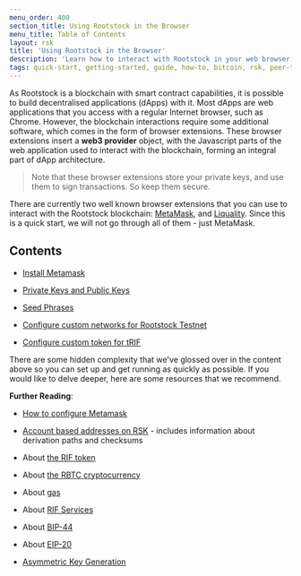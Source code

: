 ```yaml
---
menu_order: 400
section_title: Using Rootstock in the Browser
menu_title: Table of Contents
layout: rsk
title: 'Using Rootstock in the Browser'
description: 'Learn how to interact with Rootstock in your web browser, how to look at Rootstock transactions, develop and deploy your very first smart contract to the Rootstock network.'
tags: quick-start, getting-started, guide, how-to, bitcoin, rsk, peer-to-peer, merged-mining, blockchain, powpeg
---
```

As Rootstock is a blockchain with smart contract capabilities, it is possible to build decentralised applications (dApps) with it.
Most dApps are web applications that you access with a regular Internet browser, such as Chrome.
However, the blockchain interactions require some additional software, which comes in the form of browser extensions.
These browser extensions insert a **web3 provider** object, with the Javascript parts of the web application used to interact with the blockchain, forming an integral part of dApp architecture.

> Note that these browser extensions store your private keys,
> and use them to sign transactions. So keep them secure.

There are currently two well known browser extensions that you can use to interact with the Rootstock blockchain: [MetaMask](https://chrome.google.com/webstore/detail/metamask/nkbihfbeogaeaoehlefnkodbefgpgknn), and [Liquality](https://chrome.google.com/webstore/detail/liquality-wallet/kpfopkelmapcoipemfendmdcghnegimn).
Since this is a quick start, we will not go through all of them - just MetaMask.

## Contents

- [Install Metamask](/guides/quickstart/browser/install-metamask)

- [Private Keys and Public Keys](/guides/quickstart/browser/cryptography/#private-keys-and-public-keys)

- [Seed Phrases](/guides/quickstart/browser/cryptography/#seed-phrases)

- [Configure custom networks for Rootstock Testnet](/guides/quickstart/browser/custom-network-and-token/#configure-custom-network-for-rsk-testnet)

- [Configure custom token for tRIF](/guides/quickstart/browser/custom-network-and-token/#configure-custom-token-for-trif)

There are some hidden complexity that we've glossed over in the content above so
you can set up and get running as quickly as possible.
If you would like to delve deeper, here are some resources that we recommend.

**Further Reading**:

- [How to configure Metamask](https://developers.rsk.co/wallet/use/metamask/)

- [Account based addresses on RSK](/rsk/architecture/account-based/) -
  includes information about derivation paths and checksums

- About [the RIF token](/rif/token/)

- About [the RBTC cryptocurrency](/rsk/rbtc/)

- About [gas](/rsk/rbtc/gas/)

- About [RIF Services](https://www.rifos.org/)

- About [BIP-44](https://github.com/bitcoin/bips/blob/master/bip-0044.mediawiki)

- About [EIP-20](https://github.com/ethereum/EIPs/blob/master/EIPS/eip-20.md)

- [Asymmetric Key Generation](https://en.wikipedia.org/wiki/Public-key_cryptography)

